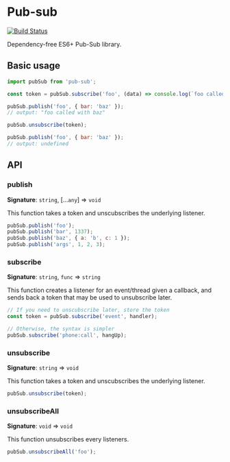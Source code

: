 # Pub-sub

[![Build Status](https://travis-ci.org/Pygocentrus/pub-sub.svg?branch=master)](https://travis-ci.org/Pygocentrus/pub-sub/jobs/379801952)

Dependency-free ES6+ Pub-Sub library.

## Basic usage

```javascript
import pubSub from 'pub-sub';

const token = pubSub.subscribe('foo', (data) => console.log(`foo called with ${data.bar}`));

pubSub.publish('foo', { bar: 'baz' });
// output: "foo called with baz"

pubSub.unsubscribe(token);

pubSub.publish('foo', { bar: 'baz' });
// output: undefined
```

## API

### publish

**Signature**: `string`, [...`any`] => `void`

This function takes a token and unscubscribes the underlying listener.

```javascript
pubSub.publish('foo');
pubSub.publish('bar', 1337);
pubSub.publish('baz', { a: 'b', c: 1 });
pubSub.publish('args', 1, 2, 3);
```

### subscribe

**Signature**: `string`, `func` => `string`

This function creates a listener for an event/thread given a callback, and sends back a token that may be used to unsubscribe later.

```javascript
// If you need to unscubscribe later, store the token
const token = pubSub.subscribe('event', handler);

// Otherwise, the syntax is simpler
pubSub.subscribe('phone:call', hangUp);
```

### unsubscribe

**Signature**: `string` => `void`

This function takes a token and unscubscribes the underlying listener.

```javascript
pubSub.unsubscribe(token);
```

### unsubscribeAll

**Signature**: `void` => `void`

This function unsubscribes every listeners.

```javascript
pubSub.unsubscribeAll('foo');
```
